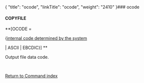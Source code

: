 {
    "title": "ocode",
    "linkTitle": "ocode",
    "weight": "2410"
}### <span id="ocode"></span>ocode

#### COPYFILE

**\[OCODE =
{<u>internal code determined by the system</u>
| ASCII | EBCDIC}\] **

Output file data code.

 

[Return to Command index](../)
